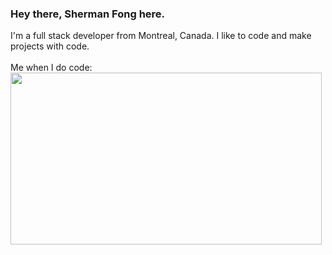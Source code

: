 ### Hey there, Sherman Fong here.
<div>
  I'm a full stack developer from Montreal, Canada. I like to code and make projects with code.
</div>
<br>
Me when I do code:
<img src="https://c.tenor.com/PdUQhVIQyCsAAAAC/mega64-hacked.gif" width="498" height="275">
